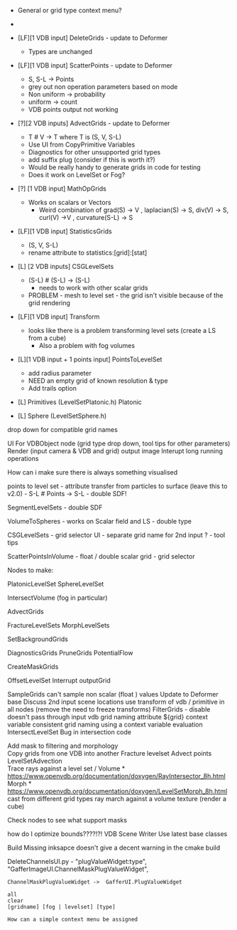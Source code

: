 
* General or grid type context menu?
- 

* [LF][1 VDB input] DeleteGrids - update to Deformer 
    * Types are unchanged
* [LF][1 VDB input] ScatterPoints - update to Deformer
    * S, S-L -> Points
    * grey out non operation parameters based on mode
    * Non uniform -> probability
    * uniform -> count
    * VDB points output not working
* [?][2 VDB inputs] AdvectGrids - update to Deformer
    * T # V -> T where T is (S, V, S-L) 
    * Use UI from CopyPrimitive Variables
    * Diagnostics for other unsupported grid types
    * add suffix plug (consider if this is worth it?)
    * Would be really handy to generate grids in code for testing
    * Does it work on LevelSet or Fog?       
* [?] [1 VDB input] MathOpGrids
    * Works on scalars or Vectors 
        * Weird combination of grad(S) -> V , laplacian(S) -> S, div(V) -> S, curl(V) ->V , curvature(S-L) -> S
* [LF][1 VDB input] StatisticsGrids
    * (S, V, S-L) 
    * rename attribute to statistics:[grid]:[stat]
* [L] [2 VDB inputs] CSGLevelSets
    * (S-L) # (S-L) -> (S-L)
        * needs to work with other scalar grids
    * PROBLEM - mesh to level set - the grid isn't visible because of the grid rendering
* [LF][1 VDB input] Transform  
    * looks like there is a problem transforming level sets (create a LS from a cube)
        * Also a problem with fog volumes
* [L][1 VDB input + 1 points input] PointsToLevelSet
    * add radius parameter
    * NEED an empty grid of known resolution & type
    * Add trails option                    

* [L] Primitives (LevelSetPlatonic.h)
    Platonic
* [L] Sphere (LevelSetSphere.h)
      

drop down for compatible grid names

UI For VDBObject node (grid type drop down, tool tips for other parameters)
Render (input camera & VDB and grid) output image
Interupt long running operations

How can i make sure there is always something visualised

points to level set 
    - attribute transfer from particles to surface (leave this to v2.0)
    - S-L # Points -> S-L
    - double SDF!

SegmentLevelSets
    - double SDF
    
VolumeToSpheres
    - works on Scalar field and LS
    - double type

CSGLevelSets
    - grid selector UI
    - separate grid name for 2nd input ?
    - tool tips
    
ScatterPointsInVolume 
    - float / double scalar grid
    - grid selector
    
    
Nodes to make:

   PlatonicLevelSet
   SphereLevelSet
   
   
   IntersectVolume (fog in particular)
   
   AdvectGrids 

   FractureLevelSets
   MorphLevelSets
   
   SetBackgroundGrids
   
   DiagnosticsGrids
   PruneGrids
   PotentialFlow
     
   CreateMaskGrids
    
   OffsetLevelSet 
        Interrupt
        outputGrid   
  

SampleGrids can't sample non scalar (float ) values
Update to Deformer base
Discuss 2nd input scene locations 
use transform of vdb / primitive in all nodes (remove the need to freeze transforms)
FilterGrids - disable doesn't pass through input vdb
grid naming attribute ${grid} context variable 
consistent grid naming using a context variable evaluation
IntersectLevelSet
    Bug in intersection code


Add mask to filtering and morphology            
Copy grids from one VDB into another
Fracture levelset
Advect points
LevelSetAdvection                              
Trace rays against a level set / Volume
    * https://www.openvdb.org/documentation/doxygen/RayIntersector_8h.html                                                                                                                                                                                                                                                                                                                                                                                      
Morph
    * https://www.openvdb.org/documentation/doxygen/LevelSetMorph_8h.html
cast from different grid types
ray march against a volume texture (render a cube)

Check nodes to see what support masks

how do I optimize bounds????!?!
VDB Scene Writer
Use latest base classes 

Build 
    Missing inksapce doesn't give a decent warning in the cmake build 
    
    
DeleteChannelsUI.py
    - "plugValueWidget:type", "GafferImageUI.ChannelMaskPlugValueWidget",
    
    ChannelMaskPlugValueWidget ->  GafferUI.PlugValueWidget
    
    all
    clear
    [gridname] [fog | levelset] [type]  
    
    How can a simple context menu be assigned 